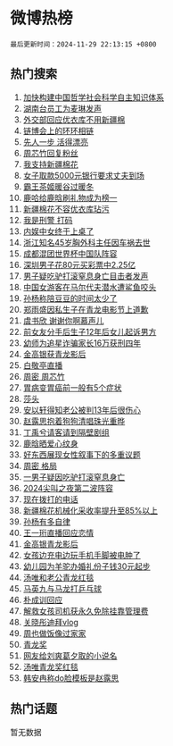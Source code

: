 # 微博热榜

`最后更新时间：2024-11-29 22:13:15 +0800`

## 热门搜索

1. [加快构建中国哲学社会科学自主知识体系](https://m.weibo.cn/search?containerid=100103type%3D1%26t%3D10%26q%3D%23%E5%8A%A0%E5%BF%AB%E6%9E%84%E5%BB%BA%E4%B8%AD%E5%9B%BD%E5%93%B2%E5%AD%A6%E7%A4%BE%E4%BC%9A%E7%A7%91%E5%AD%A6%E8%87%AA%E4%B8%BB%E7%9F%A5%E8%AF%86%E4%BD%93%E7%B3%BB%23&stream_entry_id=51&isnewpage=1&extparam=seat%3D1%26q%3D%2523%25E5%258A%25A0%25E5%25BF%25AB%25E6%259E%2584%25E5%25BB%25BA%25E4%25B8%25AD%25E5%259B%25BD%25E5%2593%25B2%25E5%25AD%25A6%25E7%25A4%25BE%25E4%25BC%259A%25E7%25A7%2591%25E5%25AD%25A6%25E8%2587%25AA%25E4%25B8%25BB%25E7%259F%25A5%25E8%25AF%2586%25E4%25BD%2593%25E7%25B3%25BB%2523%26dgr%3D0%26cate%3D10103%26filter_type%3Drealtimehot%26stream_entry_id%3D51%26c_type%3D51%26pos%3D0%26display_time%3D1732889594%26pre_seqid%3D17328895947730100397552)
1. [湖南台员工为麦琳发声](https://m.weibo.cn/search?containerid=100103type%3D1%26t%3D10%26q%3D%23%E6%B9%96%E5%8D%97%E5%8F%B0%E5%91%98%E5%B7%A5%E4%B8%BA%E9%BA%A6%E7%90%B3%E5%8F%91%E5%A3%B0%23&stream_entry_id=31&isnewpage=1&extparam=seat%3D1%26flag%3D1%26cate%3D5001%26lcate%3D5001%26stream_entry_id%3D31%26q%3D%2523%25E6%25B9%2596%25E5%258D%2597%25E5%258F%25B0%25E5%2591%2598%25E5%25B7%25A5%25E4%25B8%25BA%25E9%25BA%25A6%25E7%2590%25B3%25E5%258F%2591%25E5%25A3%25B0%2523%26realpos%3D1%26pos%3D0%26filter_type%3Drealtimehot%26band_rank%3D1%26c_type%3D31%26dgr%3D0%26display_time%3D1732889594%26pre_seqid%3D17328895947730100397552)
1. [外交部回应优衣库不用新疆棉](https://m.weibo.cn/search?containerid=100103type%3D1%26t%3D10%26q%3D%23%E5%A4%96%E4%BA%A4%E9%83%A8%E5%9B%9E%E5%BA%94%E4%BC%98%E8%A1%A3%E5%BA%93%E4%B8%8D%E7%94%A8%E6%96%B0%E7%96%86%E6%A3%89%23&stream_entry_id=31&isnewpage=1&extparam=seat%3D1%26flag%3D2%26cate%3D5001%26lcate%3D5001%26stream_entry_id%3D31%26q%3D%2523%25E5%25A4%2596%25E4%25BA%25A4%25E9%2583%25A8%25E5%259B%259E%25E5%25BA%2594%25E4%25BC%2598%25E8%25A1%25A3%25E5%25BA%2593%25E4%25B8%258D%25E7%2594%25A8%25E6%2596%25B0%25E7%2596%2586%25E6%25A3%2589%2523%26realpos%3D2%26pos%3D1%26filter_type%3Drealtimehot%26band_rank%3D2%26c_type%3D31%26dgr%3D0%26display_time%3D1732889594%26pre_seqid%3D17328895947730100397552)
1. [链博会上的环环相链](https://m.weibo.cn/search?containerid=100103type%3D1%26t%3D10%26q%3D%23%E9%93%BE%E5%8D%9A%E4%BC%9A%E4%B8%8A%E7%9A%84%E7%8E%AF%E7%8E%AF%E7%9B%B8%E9%93%BE%23&stream_entry_id=31&isnewpage=1&extparam=seat%3D1%26flag%3D0%26cate%3D5001%26lcate%3D5001%26stream_entry_id%3D31%26q%3D%2523%25E9%2593%25BE%25E5%258D%259A%25E4%25BC%259A%25E4%25B8%258A%25E7%259A%2584%25E7%258E%25AF%25E7%258E%25AF%25E7%259B%25B8%25E9%2593%25BE%2523%26realpos%3D3%26pos%3D2%26filter_type%3Drealtimehot%26band_rank%3D3%26c_type%3D31%26dgr%3D0%26display_time%3D1732889594%26pre_seqid%3D17328895947730100397552)
1. [先人一步 活得漂亮](https://m.weibo.cn/search?containerid=100103type%3D1%26t%3D10%26q%3D%23%E5%85%88%E4%BA%BA%E4%B8%80%E6%AD%A5+%E6%B4%BB%E5%BE%97%E6%BC%82%E4%BA%AE%23&stream_entry_id=31&isnewpage=1&extparam=seat%3D1%26cate%3D5001%26lcate%3D5001%26pos%3D3%26stream_entry_id%3D31%26c_type%3D31%26q%3D%2523%25E5%2585%2588%25E4%25BA%25BA%25E4%25B8%2580%25E6%25AD%25A5%2520%25E6%25B4%25BB%25E5%25BE%2597%25E6%25BC%2582%25E4%25BA%25AE%2523%26dgr%3D0%26is_ad_pos%3D1%26filter_type%3Drealtimehot%26band_rank%3D4%26adid%3D266563%26topic_ad%3D1%26display_time%3D1732889594%26pre_seqid%3D17328895947730100397552)
1. [周芯竹回复粉丝](https://m.weibo.cn/search?containerid=100103type%3D1%26t%3D10%26q%3D%23%E5%91%A8%E8%8A%AF%E7%AB%B9%E5%9B%9E%E5%A4%8D%E7%B2%89%E4%B8%9D%23&stream_entry_id=31&isnewpage=1&extparam=seat%3D1%26flag%3D1%26cate%3D5001%26lcate%3D5001%26stream_entry_id%3D31%26q%3D%2523%25E5%2591%25A8%25E8%258A%25AF%25E7%25AB%25B9%25E5%259B%259E%25E5%25A4%258D%25E7%25B2%2589%25E4%25B8%259D%2523%26realpos%3D4%26pos%3D4%26filter_type%3Drealtimehot%26band_rank%3D4%26c_type%3D31%26dgr%3D0%26display_time%3D1732889594%26pre_seqid%3D17328895947730100397552)
1. [我支持新疆棉花](https://m.weibo.cn/search?containerid=100103type%3D1%26t%3D10%26q%3D%23%E6%88%91%E6%94%AF%E6%8C%81%E6%96%B0%E7%96%86%E6%A3%89%E8%8A%B1%23&stream_entry_id=31&isnewpage=1&extparam=seat%3D1%26flag%3D16%26cate%3D5001%26lcate%3D5001%26stream_entry_id%3D31%26q%3D%2523%25E6%2588%2591%25E6%2594%25AF%25E6%258C%2581%25E6%2596%25B0%25E7%2596%2586%25E6%25A3%2589%25E8%258A%25B1%2523%26realpos%3D5%26pos%3D5%26filter_type%3Drealtimehot%26band_rank%3D5%26c_type%3D31%26dgr%3D0%26display_time%3D1732889594%26pre_seqid%3D17328895947730100397552)
1. [女子取款5000元银行要求丈夫到场](https://m.weibo.cn/search?containerid=100103type%3D1%26t%3D10%26q%3D%23%E5%A5%B3%E5%AD%90%E5%8F%96%E6%AC%BE5000%E5%85%83%E9%93%B6%E8%A1%8C%E8%A6%81%E6%B1%82%E4%B8%88%E5%A4%AB%E5%88%B0%E5%9C%BA%23&stream_entry_id=31&isnewpage=1&extparam=seat%3D1%26flag%3D0%26cate%3D5001%26lcate%3D5001%26stream_entry_id%3D31%26q%3D%2523%25E5%25A5%25B3%25E5%25AD%2590%25E5%258F%2596%25E6%25AC%25BE5000%25E5%2585%2583%25E9%2593%25B6%25E8%25A1%258C%25E8%25A6%2581%25E6%25B1%2582%25E4%25B8%2588%25E5%25A4%25AB%25E5%2588%25B0%25E5%259C%25BA%2523%26realpos%3D6%26pos%3D6%26filter_type%3Drealtimehot%26band_rank%3D6%26c_type%3D31%26dgr%3D0%26display_time%3D1732889594%26pre_seqid%3D17328895947730100397552)
1. [霸王茶姬暖谷过暖冬](https://m.weibo.cn/search?containerid=100103type%3D1%26t%3D10%26q%3D%23%E9%9C%B8%E7%8E%8B%E8%8C%B6%E5%A7%AC%E6%9A%96%E8%B0%B7%E8%BF%87%E6%9A%96%E5%86%AC%23&stream_entry_id=31&isnewpage=1&extparam=seat%3D1%26cate%3D5001%26lcate%3D5001%26pos%3D7%26stream_entry_id%3D31%26c_type%3D31%26q%3D%2523%25E9%259C%25B8%25E7%258E%258B%25E8%258C%25B6%25E5%25A7%25AC%25E6%259A%2596%25E8%25B0%25B7%25E8%25BF%2587%25E6%259A%2596%25E5%2586%25AC%2523%26dgr%3D0%26is_ad_pos%3D1%26filter_type%3Drealtimehot%26band_rank%3D7%26adid%3D266642%26topic_ad%3D1%26display_time%3D1732889594%26pre_seqid%3D17328895947730100397552)
1. [鹿哈给鹿晗刷礼物成为榜一](https://m.weibo.cn/search?containerid=100103type%3D1%26t%3D10%26q%3D%23%E9%B9%BF%E5%93%88%E7%BB%99%E9%B9%BF%E6%99%97%E5%88%B7%E7%A4%BC%E7%89%A9%E6%88%90%E4%B8%BA%E6%A6%9C%E4%B8%80%23&stream_entry_id=31&isnewpage=1&extparam=seat%3D1%26flag%3D2%26cate%3D5001%26lcate%3D5001%26stream_entry_id%3D31%26q%3D%2523%25E9%25B9%25BF%25E5%2593%2588%25E7%25BB%2599%25E9%25B9%25BF%25E6%2599%2597%25E5%2588%25B7%25E7%25A4%25BC%25E7%2589%25A9%25E6%2588%2590%25E4%25B8%25BA%25E6%25A6%259C%25E4%25B8%2580%2523%26realpos%3D7%26pos%3D8%26filter_type%3Drealtimehot%26band_rank%3D7%26c_type%3D31%26dgr%3D0%26display_time%3D1732889594%26pre_seqid%3D17328895947730100397552)
1. [新疆棉花不容优衣库玷污](https://m.weibo.cn/search?containerid=100103type%3D1%26t%3D10%26q%3D%23%E6%96%B0%E7%96%86%E6%A3%89%E8%8A%B1%E4%B8%8D%E5%AE%B9%E4%BC%98%E8%A1%A3%E5%BA%93%E7%8E%B7%E6%B1%A1%23&stream_entry_id=31&isnewpage=1&extparam=seat%3D1%26flag%3D0%26cate%3D5001%26lcate%3D5001%26stream_entry_id%3D31%26q%3D%2523%25E6%2596%25B0%25E7%2596%2586%25E6%25A3%2589%25E8%258A%25B1%25E4%25B8%258D%25E5%25AE%25B9%25E4%25BC%2598%25E8%25A1%25A3%25E5%25BA%2593%25E7%258E%25B7%25E6%25B1%25A1%2523%26realpos%3D8%26pos%3D9%26filter_type%3Drealtimehot%26band_rank%3D8%26c_type%3D31%26dgr%3D0%26display_time%3D1732889594%26pre_seqid%3D17328895947730100397552)
1. [我是刑警 打码](https://m.weibo.cn/search?containerid=100103type%3D1%26t%3D10%26q%3D%E6%88%91%E6%98%AF%E5%88%91%E8%AD%A6+%E6%89%93%E7%A0%81&stream_entry_id=31&isnewpage=1&extparam=seat%3D1%26flag%3D0%26cate%3D5001%26lcate%3D5001%26stream_entry_id%3D31%26q%3D%25E6%2588%2591%25E6%2598%25AF%25E5%2588%2591%25E8%25AD%25A6%2520%25E6%2589%2593%25E7%25A0%2581%26realpos%3D9%26pos%3D10%26filter_type%3Drealtimehot%26band_rank%3D9%26c_type%3D31%26dgr%3D0%26display_time%3D1732889594%26pre_seqid%3D17328895947730100397552)
1. [内娱中女终于上桌了](https://m.weibo.cn/search?containerid=100103type%3D1%26t%3D10%26q%3D%23%E5%86%85%E5%A8%B1%E4%B8%AD%E5%A5%B3%E7%BB%88%E4%BA%8E%E4%B8%8A%E6%A1%8C%E4%BA%86%23&stream_entry_id=31&isnewpage=1&extparam=seat%3D1%26flag%3D1%26cate%3D5001%26lcate%3D5001%26stream_entry_id%3D31%26q%3D%2523%25E5%2586%2585%25E5%25A8%25B1%25E4%25B8%25AD%25E5%25A5%25B3%25E7%25BB%2588%25E4%25BA%258E%25E4%25B8%258A%25E6%25A1%258C%25E4%25BA%2586%2523%26realpos%3D10%26pos%3D11%26filter_type%3Drealtimehot%26band_rank%3D10%26c_type%3D31%26dgr%3D0%26display_time%3D1732889594%26pre_seqid%3D17328895947730100397552)
1. [浙江知名45岁胸外科主任因车祸去世](https://m.weibo.cn/search?containerid=100103type%3D1%26t%3D10%26q%3D%23%E6%B5%99%E6%B1%9F%E7%9F%A5%E5%90%8D45%E5%B2%81%E8%83%B8%E5%A4%96%E7%A7%91%E4%B8%BB%E4%BB%BB%E5%9B%A0%E8%BD%A6%E7%A5%B8%E5%8E%BB%E4%B8%96%23&stream_entry_id=31&isnewpage=1&extparam=seat%3D1%26flag%3D1%26cate%3D5001%26lcate%3D5001%26stream_entry_id%3D31%26q%3D%2523%25E6%25B5%2599%25E6%25B1%259F%25E7%259F%25A5%25E5%2590%258D45%25E5%25B2%2581%25E8%2583%25B8%25E5%25A4%2596%25E7%25A7%2591%25E4%25B8%25BB%25E4%25BB%25BB%25E5%259B%25A0%25E8%25BD%25A6%25E7%25A5%25B8%25E5%258E%25BB%25E4%25B8%2596%2523%26realpos%3D11%26pos%3D12%26filter_type%3Drealtimehot%26band_rank%3D11%26c_type%3D31%26dgr%3D0%26display_time%3D1732889594%26pre_seqid%3D17328895947730100397552)
1. [成都混团世界杯中国队阵容](https://m.weibo.cn/search?containerid=100103type%3D1%26t%3D10%26q%3D%23%E6%88%90%E9%83%BD%E6%B7%B7%E5%9B%A2%E4%B8%96%E7%95%8C%E6%9D%AF%E4%B8%AD%E5%9B%BD%E9%98%9F%E9%98%B5%E5%AE%B9%23&stream_entry_id=31&isnewpage=1&extparam=seat%3D1%26flag%3D1%26cate%3D5001%26lcate%3D5001%26stream_entry_id%3D31%26q%3D%2523%25E6%2588%2590%25E9%2583%25BD%25E6%25B7%25B7%25E5%259B%25A2%25E4%25B8%2596%25E7%2595%258C%25E6%259D%25AF%25E4%25B8%25AD%25E5%259B%25BD%25E9%2598%259F%25E9%2598%25B5%25E5%25AE%25B9%2523%26realpos%3D12%26pos%3D13%26filter_type%3Drealtimehot%26band_rank%3D12%26c_type%3D31%26dgr%3D0%26display_time%3D1732889594%26pre_seqid%3D17328895947730100397552)
1. [深圳男子花80元买彩票中2.25亿](https://m.weibo.cn/search?containerid=100103type%3D1%26t%3D10%26q%3D%23%E6%B7%B1%E5%9C%B3%E7%94%B7%E5%AD%90%E8%8A%B180%E5%85%83%E4%B9%B0%E5%BD%A9%E7%A5%A8%E4%B8%AD2.25%E4%BA%BF%23&stream_entry_id=31&isnewpage=1&extparam=seat%3D1%26flag%3D1%26cate%3D5001%26lcate%3D5001%26stream_entry_id%3D31%26q%3D%2523%25E6%25B7%25B1%25E5%259C%25B3%25E7%2594%25B7%25E5%25AD%2590%25E8%258A%25B180%25E5%2585%2583%25E4%25B9%25B0%25E5%25BD%25A9%25E7%25A5%25A8%25E4%25B8%25AD2.25%25E4%25BA%25BF%2523%26realpos%3D13%26pos%3D14%26filter_type%3Drealtimehot%26band_rank%3D13%26c_type%3D31%26dgr%3D0%26display_time%3D1732889594%26pre_seqid%3D17328895947730100397552)
1. [男子疑吃驴打滚窒息身亡目击者发声](https://m.weibo.cn/search?containerid=100103type%3D1%26t%3D10%26q%3D%23%E7%94%B7%E5%AD%90%E7%96%91%E5%90%83%E9%A9%B4%E6%89%93%E6%BB%9A%E7%AA%92%E6%81%AF%E8%BA%AB%E4%BA%A1%E7%9B%AE%E5%87%BB%E8%80%85%E5%8F%91%E5%A3%B0%23&stream_entry_id=31&isnewpage=1&extparam=seat%3D1%26flag%3D1%26cate%3D5001%26lcate%3D5001%26stream_entry_id%3D31%26q%3D%2523%25E7%2594%25B7%25E5%25AD%2590%25E7%2596%2591%25E5%2590%2583%25E9%25A9%25B4%25E6%2589%2593%25E6%25BB%259A%25E7%25AA%2592%25E6%2581%25AF%25E8%25BA%25AB%25E4%25BA%25A1%25E7%259B%25AE%25E5%2587%25BB%25E8%2580%2585%25E5%258F%2591%25E5%25A3%25B0%2523%26realpos%3D14%26pos%3D15%26filter_type%3Drealtimehot%26band_rank%3D14%26c_type%3D31%26dgr%3D0%26display_time%3D1732889594%26pre_seqid%3D17328895947730100397552)
1. [中国女游客在马尔代夫潜水遭鲨鱼咬头](https://m.weibo.cn/search?containerid=100103type%3D1%26t%3D10%26q%3D%23%E4%B8%AD%E5%9B%BD%E5%A5%B3%E6%B8%B8%E5%AE%A2%E5%9C%A8%E9%A9%AC%E5%B0%94%E4%BB%A3%E5%A4%AB%E6%BD%9C%E6%B0%B4%E9%81%AD%E9%B2%A8%E9%B1%BC%E5%92%AC%E5%A4%B4%23&stream_entry_id=31&isnewpage=1&extparam=seat%3D1%26flag%3D1%26cate%3D5001%26lcate%3D5001%26stream_entry_id%3D31%26q%3D%2523%25E4%25B8%25AD%25E5%259B%25BD%25E5%25A5%25B3%25E6%25B8%25B8%25E5%25AE%25A2%25E5%259C%25A8%25E9%25A9%25AC%25E5%25B0%2594%25E4%25BB%25A3%25E5%25A4%25AB%25E6%25BD%259C%25E6%25B0%25B4%25E9%2581%25AD%25E9%25B2%25A8%25E9%25B1%25BC%25E5%2592%25AC%25E5%25A4%25B4%2523%26realpos%3D15%26pos%3D16%26filter_type%3Drealtimehot%26band_rank%3D15%26c_type%3D31%26dgr%3D0%26display_time%3D1732889594%26pre_seqid%3D17328895947730100397552)
1. [孙杨称陪豆豆的时间太少了](https://m.weibo.cn/search?containerid=100103type%3D1%26t%3D10%26q%3D%23%E5%AD%99%E6%9D%A8%E7%A7%B0%E9%99%AA%E8%B1%86%E8%B1%86%E7%9A%84%E6%97%B6%E9%97%B4%E5%A4%AA%E5%B0%91%E4%BA%86%23&stream_entry_id=31&isnewpage=1&extparam=seat%3D1%26flag%3D1%26cate%3D5001%26lcate%3D5001%26stream_entry_id%3D31%26q%3D%2523%25E5%25AD%2599%25E6%259D%25A8%25E7%25A7%25B0%25E9%2599%25AA%25E8%25B1%2586%25E8%25B1%2586%25E7%259A%2584%25E6%2597%25B6%25E9%2597%25B4%25E5%25A4%25AA%25E5%25B0%2591%25E4%25BA%2586%2523%26realpos%3D16%26pos%3D17%26filter_type%3Drealtimehot%26band_rank%3D16%26c_type%3D31%26dgr%3D0%26display_time%3D1732889594%26pre_seqid%3D17328895947730100397552)
1. [郑雨盛因私生子在青龙电影节上道歉](https://m.weibo.cn/search?containerid=100103type%3D1%26t%3D10%26q%3D%23%E9%83%91%E9%9B%A8%E7%9B%9B%E5%9B%A0%E7%A7%81%E7%94%9F%E5%AD%90%E5%9C%A8%E9%9D%92%E9%BE%99%E7%94%B5%E5%BD%B1%E8%8A%82%E4%B8%8A%E9%81%93%E6%AD%89%23&stream_entry_id=31&isnewpage=1&extparam=seat%3D1%26flag%3D1%26cate%3D5001%26lcate%3D5001%26stream_entry_id%3D31%26q%3D%2523%25E9%2583%2591%25E9%259B%25A8%25E7%259B%259B%25E5%259B%25A0%25E7%25A7%2581%25E7%2594%259F%25E5%25AD%2590%25E5%259C%25A8%25E9%259D%2592%25E9%25BE%2599%25E7%2594%25B5%25E5%25BD%25B1%25E8%258A%2582%25E4%25B8%258A%25E9%2581%2593%25E6%25AD%2589%2523%26realpos%3D17%26pos%3D18%26filter_type%3Drealtimehot%26band_rank%3D17%26c_type%3D31%26dgr%3D0%26display_time%3D1732889594%26pre_seqid%3D17328895947730100397552)
1. [虞书欣 谢谢你啊慕声儿](https://m.weibo.cn/search?containerid=100103type%3D1%26t%3D10%26q%3D%E8%99%9E%E4%B9%A6%E6%AC%A3+%E8%B0%A2%E8%B0%A2%E4%BD%A0%E5%95%8A%E6%85%95%E5%A3%B0%E5%84%BF&stream_entry_id=31&isnewpage=1&extparam=seat%3D1%26flag%3D0%26cate%3D5001%26lcate%3D5001%26stream_entry_id%3D31%26q%3D%25E8%2599%259E%25E4%25B9%25A6%25E6%25AC%25A3%2520%25E8%25B0%25A2%25E8%25B0%25A2%25E4%25BD%25A0%25E5%2595%258A%25E6%2585%2595%25E5%25A3%25B0%25E5%2584%25BF%26realpos%3D18%26pos%3D19%26filter_type%3Drealtimehot%26band_rank%3D18%26c_type%3D31%26dgr%3D0%26display_time%3D1732889594%26pre_seqid%3D17328895947730100397552)
1. [前女友分手后生子12年后女儿起诉男方](https://m.weibo.cn/search?containerid=100103type%3D1%26t%3D10%26q%3D%23%E5%89%8D%E5%A5%B3%E5%8F%8B%E5%88%86%E6%89%8B%E5%90%8E%E7%94%9F%E5%AD%9012%E5%B9%B4%E5%90%8E%E5%A5%B3%E5%84%BF%E8%B5%B7%E8%AF%89%E7%94%B7%E6%96%B9%23&stream_entry_id=31&isnewpage=1&extparam=seat%3D1%26flag%3D1%26cate%3D5001%26lcate%3D5001%26stream_entry_id%3D31%26q%3D%2523%25E5%2589%258D%25E5%25A5%25B3%25E5%258F%258B%25E5%2588%2586%25E6%2589%258B%25E5%2590%258E%25E7%2594%259F%25E5%25AD%259012%25E5%25B9%25B4%25E5%2590%258E%25E5%25A5%25B3%25E5%2584%25BF%25E8%25B5%25B7%25E8%25AF%2589%25E7%2594%25B7%25E6%2596%25B9%2523%26realpos%3D19%26pos%3D20%26filter_type%3Drealtimehot%26band_rank%3D19%26c_type%3D31%26dgr%3D0%26display_time%3D1732889594%26pre_seqid%3D17328895947730100397552)
1. [幼师为追星诈骗家长16万获刑四年](https://m.weibo.cn/search?containerid=100103type%3D1%26t%3D10%26q%3D%23%E5%B9%BC%E5%B8%88%E4%B8%BA%E8%BF%BD%E6%98%9F%E8%AF%88%E9%AA%97%E5%AE%B6%E9%95%BF16%E4%B8%87%E8%8E%B7%E5%88%91%E5%9B%9B%E5%B9%B4%23&stream_entry_id=31&isnewpage=1&extparam=seat%3D1%26flag%3D1%26cate%3D5001%26lcate%3D5001%26stream_entry_id%3D31%26q%3D%2523%25E5%25B9%25BC%25E5%25B8%2588%25E4%25B8%25BA%25E8%25BF%25BD%25E6%2598%259F%25E8%25AF%2588%25E9%25AA%2597%25E5%25AE%25B6%25E9%2595%25BF16%25E4%25B8%2587%25E8%258E%25B7%25E5%2588%2591%25E5%259B%259B%25E5%25B9%25B4%2523%26realpos%3D20%26pos%3D21%26filter_type%3Drealtimehot%26band_rank%3D20%26c_type%3D31%26dgr%3D0%26display_time%3D1732889594%26pre_seqid%3D17328895947730100397552)
1. [金高银获青龙影后](https://m.weibo.cn/search?containerid=100103type%3D1%26t%3D10%26q%3D%23%E9%87%91%E9%AB%98%E9%93%B6%E8%8E%B7%E9%9D%92%E9%BE%99%E5%BD%B1%E5%90%8E%23&stream_entry_id=31&isnewpage=1&extparam=seat%3D1%26flag%3D1%26cate%3D5001%26lcate%3D5001%26stream_entry_id%3D31%26q%3D%2523%25E9%2587%2591%25E9%25AB%2598%25E9%2593%25B6%25E8%258E%25B7%25E9%259D%2592%25E9%25BE%2599%25E5%25BD%25B1%25E5%2590%258E%2523%26realpos%3D21%26pos%3D22%26filter_type%3Drealtimehot%26band_rank%3D21%26c_type%3D31%26dgr%3D0%26display_time%3D1732889594%26pre_seqid%3D17328895947730100397552)
1. [白敬亭直播](https://m.weibo.cn/search?containerid=100103type%3D1%26t%3D10%26q%3D%E7%99%BD%E6%95%AC%E4%BA%AD%E7%9B%B4%E6%92%AD&stream_entry_id=31&isnewpage=1&extparam=seat%3D1%26flag%3D1%26cate%3D5001%26lcate%3D5001%26stream_entry_id%3D31%26q%3D%25E7%2599%25BD%25E6%2595%25AC%25E4%25BA%25AD%25E7%259B%25B4%25E6%2592%25AD%26realpos%3D22%26pos%3D23%26filter_type%3Drealtimehot%26band_rank%3D22%26c_type%3D31%26dgr%3D0%26display_time%3D1732889594%26pre_seqid%3D17328895947730100397552)
1. [周密 周芯竹](https://m.weibo.cn/search?containerid=100103type%3D1%26t%3D10%26q%3D%E5%91%A8%E5%AF%86+%E5%91%A8%E8%8A%AF%E7%AB%B9&stream_entry_id=31&isnewpage=1&extparam=seat%3D1%26flag%3D0%26cate%3D5001%26lcate%3D5001%26stream_entry_id%3D31%26q%3D%25E5%2591%25A8%25E5%25AF%2586%2520%25E5%2591%25A8%25E8%258A%25AF%25E7%25AB%25B9%26realpos%3D23%26pos%3D24%26filter_type%3Drealtimehot%26band_rank%3D23%26c_type%3D31%26dgr%3D0%26display_time%3D1732889594%26pre_seqid%3D17328895947730100397552)
1. [胃病变胃癌前一般有5个症状](https://m.weibo.cn/search?containerid=100103type%3D1%26t%3D10%26q%3D%23%E8%83%83%E7%97%85%E5%8F%98%E8%83%83%E7%99%8C%E5%89%8D%E4%B8%80%E8%88%AC%E6%9C%895%E4%B8%AA%E7%97%87%E7%8A%B6%23&stream_entry_id=31&isnewpage=1&extparam=seat%3D1%26flag%3D0%26cate%3D5001%26lcate%3D5001%26stream_entry_id%3D31%26q%3D%2523%25E8%2583%2583%25E7%2597%2585%25E5%258F%2598%25E8%2583%2583%25E7%2599%258C%25E5%2589%258D%25E4%25B8%2580%25E8%2588%25AC%25E6%259C%25895%25E4%25B8%25AA%25E7%2597%2587%25E7%258A%25B6%2523%26realpos%3D24%26pos%3D25%26filter_type%3Drealtimehot%26band_rank%3D24%26c_type%3D31%26dgr%3D0%26display_time%3D1732889594%26pre_seqid%3D17328895947730100397552)
1. [莎头](https://m.weibo.cn/search?containerid=100103type%3D1%26t%3D10%26q%3D%E8%8E%8E%E5%A4%B4&stream_entry_id=31&isnewpage=1&extparam=seat%3D1%26flag%3D1%26cate%3D5001%26lcate%3D5001%26stream_entry_id%3D31%26q%3D%25E8%258E%258E%25E5%25A4%25B4%26realpos%3D25%26pos%3D26%26filter_type%3Drealtimehot%26band_rank%3D25%26c_type%3D31%26dgr%3D0%26display_time%3D1732889594%26pre_seqid%3D17328895947730100397552)
1. [安以轩得知老公被判13年后很伤心](https://m.weibo.cn/search?containerid=100103type%3D1%26t%3D10%26q%3D%23%E5%AE%89%E4%BB%A5%E8%BD%A9%E5%BE%97%E7%9F%A5%E8%80%81%E5%85%AC%E8%A2%AB%E5%88%A413%E5%B9%B4%E5%90%8E%E5%BE%88%E4%BC%A4%E5%BF%83%23&stream_entry_id=31&isnewpage=1&extparam=seat%3D1%26flag%3D0%26cate%3D5001%26lcate%3D5001%26stream_entry_id%3D31%26q%3D%2523%25E5%25AE%2589%25E4%25BB%25A5%25E8%25BD%25A9%25E5%25BE%2597%25E7%259F%25A5%25E8%2580%2581%25E5%2585%25AC%25E8%25A2%25AB%25E5%2588%25A413%25E5%25B9%25B4%25E5%2590%258E%25E5%25BE%2588%25E4%25BC%25A4%25E5%25BF%2583%2523%26realpos%3D26%26pos%3D27%26filter_type%3Drealtimehot%26band_rank%3D26%26c_type%3D31%26dgr%3D0%26display_time%3D1732889594%26pre_seqid%3D17328895947730100397552)
1. [赵露思抱着狗狗清唱珠光重晔](https://m.weibo.cn/search?containerid=100103type%3D1%26t%3D10%26q%3D%E8%B5%B5%E9%9C%B2%E6%80%9D%E6%8A%B1%E7%9D%80%E7%8B%97%E7%8B%97%E6%B8%85%E5%94%B1%E7%8F%A0%E5%85%89%E9%87%8D%E6%99%94&stream_entry_id=31&isnewpage=1&extparam=seat%3D1%26flag%3D1%26cate%3D5001%26lcate%3D5001%26stream_entry_id%3D31%26q%3D%25E8%25B5%25B5%25E9%259C%25B2%25E6%2580%259D%25E6%258A%25B1%25E7%259D%2580%25E7%258B%2597%25E7%258B%2597%25E6%25B8%2585%25E5%2594%25B1%25E7%258F%25A0%25E5%2585%2589%25E9%2587%258D%25E6%2599%2594%26realpos%3D27%26pos%3D28%26filter_type%3Drealtimehot%26band_rank%3D27%26c_type%3D31%26dgr%3D0%26display_time%3D1732889594%26pre_seqid%3D17328895947730100397552)
1. [丁禹兮请客请到隔壁剧组](https://m.weibo.cn/search?containerid=100103type%3D1%26t%3D10%26q%3D%23%E4%B8%81%E7%A6%B9%E5%85%AE%E8%AF%B7%E5%AE%A2%E8%AF%B7%E5%88%B0%E9%9A%94%E5%A3%81%E5%89%A7%E7%BB%84%23&stream_entry_id=31&isnewpage=1&extparam=seat%3D1%26flag%3D1%26cate%3D5001%26lcate%3D5001%26stream_entry_id%3D31%26q%3D%2523%25E4%25B8%2581%25E7%25A6%25B9%25E5%2585%25AE%25E8%25AF%25B7%25E5%25AE%25A2%25E8%25AF%25B7%25E5%2588%25B0%25E9%259A%2594%25E5%25A3%2581%25E5%2589%25A7%25E7%25BB%2584%2523%26realpos%3D28%26pos%3D29%26filter_type%3Drealtimehot%26band_rank%3D28%26c_type%3D31%26dgr%3D0%26display_time%3D1732889594%26pre_seqid%3D17328895947730100397552)
1. [鹿晗晒爱心纹身](https://m.weibo.cn/search?containerid=100103type%3D1%26t%3D10%26q%3D%23%E9%B9%BF%E6%99%97%E6%99%92%E7%88%B1%E5%BF%83%E7%BA%B9%E8%BA%AB%23&stream_entry_id=31&isnewpage=1&extparam=seat%3D1%26flag%3D0%26cate%3D5001%26lcate%3D5001%26stream_entry_id%3D31%26q%3D%2523%25E9%25B9%25BF%25E6%2599%2597%25E6%2599%2592%25E7%2588%25B1%25E5%25BF%2583%25E7%25BA%25B9%25E8%25BA%25AB%2523%26realpos%3D29%26pos%3D30%26filter_type%3Drealtimehot%26band_rank%3D29%26c_type%3D31%26dgr%3D0%26display_time%3D1732889594%26pre_seqid%3D17328895947730100397552)
1. [好东西展现女性叙事下的多重议题](https://m.weibo.cn/search?containerid=100103type%3D1%26t%3D10%26q%3D%23%E5%A5%BD%E4%B8%9C%E8%A5%BF%E5%B1%95%E7%8E%B0%E5%A5%B3%E6%80%A7%E5%8F%99%E4%BA%8B%E4%B8%8B%E7%9A%84%E5%A4%9A%E9%87%8D%E8%AE%AE%E9%A2%98%23&stream_entry_id=31&isnewpage=1&extparam=seat%3D1%26flag%3D1%26cate%3D5001%26lcate%3D5001%26stream_entry_id%3D31%26q%3D%2523%25E5%25A5%25BD%25E4%25B8%259C%25E8%25A5%25BF%25E5%25B1%2595%25E7%258E%25B0%25E5%25A5%25B3%25E6%2580%25A7%25E5%258F%2599%25E4%25BA%258B%25E4%25B8%258B%25E7%259A%2584%25E5%25A4%259A%25E9%2587%258D%25E8%25AE%25AE%25E9%25A2%2598%2523%26realpos%3D30%26pos%3D31%26filter_type%3Drealtimehot%26band_rank%3D30%26c_type%3D31%26dgr%3D0%26display_time%3D1732889594%26pre_seqid%3D17328895947730100397552)
1. [周密 格局](https://m.weibo.cn/search?containerid=100103type%3D1%26t%3D10%26q%3D%E5%91%A8%E5%AF%86+%E6%A0%BC%E5%B1%80&stream_entry_id=31&isnewpage=1&extparam=seat%3D1%26flag%3D0%26cate%3D5001%26lcate%3D5001%26stream_entry_id%3D31%26q%3D%25E5%2591%25A8%25E5%25AF%2586%2520%25E6%25A0%25BC%25E5%25B1%2580%26realpos%3D31%26pos%3D32%26filter_type%3Drealtimehot%26band_rank%3D31%26c_type%3D31%26dgr%3D0%26display_time%3D1732889594%26pre_seqid%3D17328895947730100397552)
1. [一男子疑因吃驴打滚窒息身亡](https://m.weibo.cn/search?containerid=100103type%3D1%26t%3D10%26q%3D%23%E4%B8%80%E7%94%B7%E5%AD%90%E7%96%91%E5%9B%A0%E5%90%83%E9%A9%B4%E6%89%93%E6%BB%9A%E7%AA%92%E6%81%AF%E8%BA%AB%E4%BA%A1%23&stream_entry_id=31&isnewpage=1&extparam=seat%3D1%26flag%3D1%26cate%3D5001%26lcate%3D5001%26stream_entry_id%3D31%26q%3D%2523%25E4%25B8%2580%25E7%2594%25B7%25E5%25AD%2590%25E7%2596%2591%25E5%259B%25A0%25E5%2590%2583%25E9%25A9%25B4%25E6%2589%2593%25E6%25BB%259A%25E7%25AA%2592%25E6%2581%25AF%25E8%25BA%25AB%25E4%25BA%25A1%2523%26realpos%3D32%26pos%3D33%26filter_type%3Drealtimehot%26band_rank%3D32%26c_type%3D31%26dgr%3D0%26display_time%3D1732889594%26pre_seqid%3D17328895947730100397552)
1. [2024尖叫之夜第二波阵容](https://m.weibo.cn/search?containerid=100103type%3D1%26t%3D10%26q%3D%232024%E5%B0%96%E5%8F%AB%E4%B9%8B%E5%A4%9C%E7%AC%AC%E4%BA%8C%E6%B3%A2%E9%98%B5%E5%AE%B9%23&stream_entry_id=31&isnewpage=1&extparam=seat%3D1%26flag%3D1%26cate%3D5001%26lcate%3D5001%26stream_entry_id%3D31%26q%3D%25232024%25E5%25B0%2596%25E5%258F%25AB%25E4%25B9%258B%25E5%25A4%259C%25E7%25AC%25AC%25E4%25BA%258C%25E6%25B3%25A2%25E9%2598%25B5%25E5%25AE%25B9%2523%26realpos%3D33%26pos%3D34%26filter_type%3Drealtimehot%26band_rank%3D33%26c_type%3D31%26dgr%3D0%26display_time%3D1732889594%26pre_seqid%3D17328895947730100397552)
1. [现在拨打的电话](https://m.weibo.cn/search?containerid=100103type%3D1%26t%3D10%26q%3D%E7%8E%B0%E5%9C%A8%E6%8B%A8%E6%89%93%E7%9A%84%E7%94%B5%E8%AF%9D&stream_entry_id=31&isnewpage=1&extparam=seat%3D1%26flag%3D0%26cate%3D5001%26lcate%3D5001%26stream_entry_id%3D31%26q%3D%25E7%258E%25B0%25E5%259C%25A8%25E6%258B%25A8%25E6%2589%2593%25E7%259A%2584%25E7%2594%25B5%25E8%25AF%259D%26realpos%3D34%26pos%3D35%26filter_type%3Drealtimehot%26band_rank%3D34%26c_type%3D31%26dgr%3D0%26display_time%3D1732889594%26pre_seqid%3D17328895947730100397552)
1. [新疆棉花机械化采收率提升至85%以上](https://m.weibo.cn/search?containerid=100103type%3D1%26t%3D10%26q%3D%23%E6%96%B0%E7%96%86%E6%A3%89%E8%8A%B1%E6%9C%BA%E6%A2%B0%E5%8C%96%E9%87%87%E6%94%B6%E7%8E%87%E6%8F%90%E5%8D%87%E8%87%B385%25%E4%BB%A5%E4%B8%8A%23&stream_entry_id=31&isnewpage=1&extparam=seat%3D1%26flag%3D1%26cate%3D5001%26lcate%3D5001%26stream_entry_id%3D31%26q%3D%2523%25E6%2596%25B0%25E7%2596%2586%25E6%25A3%2589%25E8%258A%25B1%25E6%259C%25BA%25E6%25A2%25B0%25E5%258C%2596%25E9%2587%2587%25E6%2594%25B6%25E7%258E%2587%25E6%258F%2590%25E5%258D%2587%25E8%2587%25B385%2525%25E4%25BB%25A5%25E4%25B8%258A%2523%26realpos%3D35%26pos%3D36%26filter_type%3Drealtimehot%26band_rank%3D35%26c_type%3D31%26dgr%3D0%26display_time%3D1732889594%26pre_seqid%3D17328895947730100397552)
1. [孙杨有多自律](https://m.weibo.cn/search?containerid=100103type%3D1%26t%3D10%26q%3D%23%E5%AD%99%E6%9D%A8%E6%9C%89%E5%A4%9A%E8%87%AA%E5%BE%8B%23&stream_entry_id=31&isnewpage=1&extparam=seat%3D1%26flag%3D1%26cate%3D5001%26lcate%3D5001%26stream_entry_id%3D31%26q%3D%2523%25E5%25AD%2599%25E6%259D%25A8%25E6%259C%2589%25E5%25A4%259A%25E8%2587%25AA%25E5%25BE%258B%2523%26realpos%3D36%26pos%3D37%26filter_type%3Drealtimehot%26band_rank%3D36%26c_type%3D31%26dgr%3D0%26display_time%3D1732889594%26pre_seqid%3D17328895947730100397552)
1. [王一珩直播回应恋情](https://m.weibo.cn/search?containerid=100103type%3D1%26t%3D10%26q%3D%23%E7%8E%8B%E4%B8%80%E7%8F%A9%E7%9B%B4%E6%92%AD%E5%9B%9E%E5%BA%94%E6%81%8B%E6%83%85%23&stream_entry_id=31&isnewpage=1&extparam=seat%3D1%26flag%3D0%26cate%3D5001%26lcate%3D5001%26stream_entry_id%3D31%26q%3D%2523%25E7%258E%258B%25E4%25B8%2580%25E7%258F%25A9%25E7%259B%25B4%25E6%2592%25AD%25E5%259B%259E%25E5%25BA%2594%25E6%2581%258B%25E6%2583%2585%2523%26realpos%3D37%26pos%3D38%26filter_type%3Drealtimehot%26band_rank%3D37%26c_type%3D31%26dgr%3D0%26display_time%3D1732889594%26pre_seqid%3D17328895947730100397552)
1. [金高银青龙影后](https://m.weibo.cn/search?containerid=100103type%3D1%26t%3D10%26q%3D%E9%87%91%E9%AB%98%E9%93%B6%E9%9D%92%E9%BE%99%E5%BD%B1%E5%90%8E&stream_entry_id=31&isnewpage=1&extparam=seat%3D1%26flag%3D1%26cate%3D5001%26lcate%3D5001%26stream_entry_id%3D31%26q%3D%25E9%2587%2591%25E9%25AB%2598%25E9%2593%25B6%25E9%259D%2592%25E9%25BE%2599%25E5%25BD%25B1%25E5%2590%258E%26realpos%3D38%26pos%3D39%26filter_type%3Drealtimehot%26band_rank%3D38%26c_type%3D31%26dgr%3D0%26display_time%3D1732889594%26pre_seqid%3D17328895947730100397552)
1. [女孩边充电边玩手机手脚被电肿了](https://m.weibo.cn/search?containerid=100103type%3D1%26t%3D10%26q%3D%23%E5%A5%B3%E5%AD%A9%E8%BE%B9%E5%85%85%E7%94%B5%E8%BE%B9%E7%8E%A9%E6%89%8B%E6%9C%BA%E6%89%8B%E8%84%9A%E8%A2%AB%E7%94%B5%E8%82%BF%E4%BA%86%23&stream_entry_id=31&isnewpage=1&extparam=seat%3D1%26flag%3D0%26cate%3D5001%26lcate%3D5001%26stream_entry_id%3D31%26q%3D%2523%25E5%25A5%25B3%25E5%25AD%25A9%25E8%25BE%25B9%25E5%2585%2585%25E7%2594%25B5%25E8%25BE%25B9%25E7%258E%25A9%25E6%2589%258B%25E6%259C%25BA%25E6%2589%258B%25E8%2584%259A%25E8%25A2%25AB%25E7%2594%25B5%25E8%2582%25BF%25E4%25BA%2586%2523%26realpos%3D39%26pos%3D40%26filter_type%3Drealtimehot%26band_rank%3D39%26c_type%3D31%26dgr%3D0%26display_time%3D1732889594%26pre_seqid%3D17328895947730100397552)
1. [幼儿园为羊驼办婚礼份子钱30元起步](https://m.weibo.cn/search?containerid=100103type%3D1%26t%3D10%26q%3D%23%E5%B9%BC%E5%84%BF%E5%9B%AD%E4%B8%BA%E7%BE%8A%E9%A9%BC%E5%8A%9E%E5%A9%9A%E7%A4%BC%E4%BB%BD%E5%AD%90%E9%92%B130%E5%85%83%E8%B5%B7%E6%AD%A5%23&stream_entry_id=31&isnewpage=1&extparam=seat%3D1%26flag%3D0%26cate%3D5001%26lcate%3D5001%26stream_entry_id%3D31%26q%3D%2523%25E5%25B9%25BC%25E5%2584%25BF%25E5%259B%25AD%25E4%25B8%25BA%25E7%25BE%258A%25E9%25A9%25BC%25E5%258A%259E%25E5%25A9%259A%25E7%25A4%25BC%25E4%25BB%25BD%25E5%25AD%2590%25E9%2592%25B130%25E5%2585%2583%25E8%25B5%25B7%25E6%25AD%25A5%2523%26realpos%3D40%26pos%3D41%26filter_type%3Drealtimehot%26band_rank%3D40%26c_type%3D31%26dgr%3D0%26display_time%3D1732889594%26pre_seqid%3D17328895947730100397552)
1. [汤唯和老公青龙红毯](https://m.weibo.cn/search?containerid=100103type%3D1%26t%3D10%26q%3D%23%E6%B1%A4%E5%94%AF%E5%92%8C%E8%80%81%E5%85%AC%E9%9D%92%E9%BE%99%E7%BA%A2%E6%AF%AF%23&stream_entry_id=31&isnewpage=1&extparam=seat%3D1%26flag%3D0%26cate%3D5001%26lcate%3D5001%26stream_entry_id%3D31%26q%3D%2523%25E6%25B1%25A4%25E5%2594%25AF%25E5%2592%258C%25E8%2580%2581%25E5%2585%25AC%25E9%259D%2592%25E9%25BE%2599%25E7%25BA%25A2%25E6%25AF%25AF%2523%26realpos%3D41%26pos%3D42%26filter_type%3Drealtimehot%26band_rank%3D41%26c_type%3D31%26dgr%3D0%26display_time%3D1732889594%26pre_seqid%3D17328895947730100397552)
1. [马英九与马龙打乒乓球](https://m.weibo.cn/search?containerid=100103type%3D1%26t%3D10%26q%3D%23%E9%A9%AC%E8%8B%B1%E4%B9%9D%E4%B8%8E%E9%A9%AC%E9%BE%99%E6%89%93%E4%B9%92%E4%B9%93%E7%90%83%23&stream_entry_id=31&isnewpage=1&extparam=seat%3D1%26flag%3D1%26cate%3D5001%26lcate%3D5001%26stream_entry_id%3D31%26q%3D%2523%25E9%25A9%25AC%25E8%258B%25B1%25E4%25B9%259D%25E4%25B8%258E%25E9%25A9%25AC%25E9%25BE%2599%25E6%2589%2593%25E4%25B9%2592%25E4%25B9%2593%25E7%2590%2583%2523%26realpos%3D42%26pos%3D43%26filter_type%3Drealtimehot%26band_rank%3D42%26c_type%3D31%26dgr%3D0%26display_time%3D1732889594%26pre_seqid%3D17328895947730100397552)
1. [朴成训回应](https://m.weibo.cn/search?containerid=100103type%3D1%26t%3D10%26q%3D%23%E6%9C%B4%E6%88%90%E8%AE%AD%E5%9B%9E%E5%BA%94%23&stream_entry_id=31&isnewpage=1&extparam=seat%3D1%26flag%3D1%26cate%3D5001%26lcate%3D5001%26stream_entry_id%3D31%26q%3D%2523%25E6%259C%25B4%25E6%2588%2590%25E8%25AE%25AD%25E5%259B%259E%25E5%25BA%2594%2523%26realpos%3D43%26pos%3D44%26filter_type%3Drealtimehot%26band_rank%3D43%26c_type%3D31%26dgr%3D0%26display_time%3D1732889594%26pre_seqid%3D17328895947730100397552)
1. [解救女孩司机获永久免除挂靠管理费](https://m.weibo.cn/search?containerid=100103type%3D1%26t%3D10%26q%3D%23%E8%A7%A3%E6%95%91%E5%A5%B3%E5%AD%A9%E5%8F%B8%E6%9C%BA%E8%8E%B7%E6%B0%B8%E4%B9%85%E5%85%8D%E9%99%A4%E6%8C%82%E9%9D%A0%E7%AE%A1%E7%90%86%E8%B4%B9%23&stream_entry_id=31&isnewpage=1&extparam=seat%3D1%26flag%3D1%26cate%3D5001%26lcate%3D5001%26stream_entry_id%3D31%26q%3D%2523%25E8%25A7%25A3%25E6%2595%2591%25E5%25A5%25B3%25E5%25AD%25A9%25E5%258F%25B8%25E6%259C%25BA%25E8%258E%25B7%25E6%25B0%25B8%25E4%25B9%2585%25E5%2585%258D%25E9%2599%25A4%25E6%258C%2582%25E9%259D%25A0%25E7%25AE%25A1%25E7%2590%2586%25E8%25B4%25B9%2523%26realpos%3D44%26pos%3D45%26filter_type%3Drealtimehot%26band_rank%3D44%26c_type%3D31%26dgr%3D0%26display_time%3D1732889594%26pre_seqid%3D17328895947730100397552)
1. [关晓彤迪拜vlog](https://m.weibo.cn/search?containerid=100103type%3D1%26t%3D10%26q%3D%E5%85%B3%E6%99%93%E5%BD%A4%E8%BF%AA%E6%8B%9Cvlog&stream_entry_id=31&isnewpage=1&extparam=seat%3D1%26flag%3D0%26cate%3D5001%26lcate%3D5001%26stream_entry_id%3D31%26q%3D%25E5%2585%25B3%25E6%2599%2593%25E5%25BD%25A4%25E8%25BF%25AA%25E6%258B%259Cvlog%26realpos%3D45%26pos%3D46%26filter_type%3Drealtimehot%26band_rank%3D45%26c_type%3D31%26dgr%3D0%26display_time%3D1732889594%26pre_seqid%3D17328895947730100397552)
1. [周也做饭像过家家](https://m.weibo.cn/search?containerid=100103type%3D1%26t%3D10%26q%3D%E5%91%A8%E4%B9%9F%E5%81%9A%E9%A5%AD%E5%83%8F%E8%BF%87%E5%AE%B6%E5%AE%B6&stream_entry_id=31&isnewpage=1&extparam=seat%3D1%26flag%3D1%26cate%3D5001%26lcate%3D5001%26stream_entry_id%3D31%26q%3D%25E5%2591%25A8%25E4%25B9%259F%25E5%2581%259A%25E9%25A5%25AD%25E5%2583%258F%25E8%25BF%2587%25E5%25AE%25B6%25E5%25AE%25B6%26realpos%3D46%26pos%3D47%26filter_type%3Drealtimehot%26band_rank%3D46%26c_type%3D31%26dgr%3D0%26display_time%3D1732889594%26pre_seqid%3D17328895947730100397552)
1. [青龙奖](https://m.weibo.cn/search?containerid=100103type%3D1%26t%3D10%26q%3D%E9%9D%92%E9%BE%99%E5%A5%96&stream_entry_id=31&isnewpage=1&extparam=seat%3D1%26flag%3D1%26cate%3D5001%26lcate%3D5001%26stream_entry_id%3D31%26q%3D%25E9%259D%2592%25E9%25BE%2599%25E5%25A5%2596%26realpos%3D47%26pos%3D48%26filter_type%3Drealtimehot%26band_rank%3D47%26c_type%3D31%26dgr%3D0%26display_time%3D1732889594%26pre_seqid%3D17328895947730100397552)
1. [网友给刘爽葛夕取的小说名](https://m.weibo.cn/search?containerid=100103type%3D1%26t%3D10%26q%3D%E7%BD%91%E5%8F%8B%E7%BB%99%E5%88%98%E7%88%BD%E8%91%9B%E5%A4%95%E5%8F%96%E7%9A%84%E5%B0%8F%E8%AF%B4%E5%90%8D&stream_entry_id=31&isnewpage=1&extparam=seat%3D1%26flag%3D1%26cate%3D5001%26lcate%3D5001%26stream_entry_id%3D31%26q%3D%25E7%25BD%2591%25E5%258F%258B%25E7%25BB%2599%25E5%2588%2598%25E7%2588%25BD%25E8%2591%259B%25E5%25A4%2595%25E5%258F%2596%25E7%259A%2584%25E5%25B0%258F%25E8%25AF%25B4%25E5%2590%258D%26realpos%3D48%26pos%3D49%26filter_type%3Drealtimehot%26band_rank%3D48%26c_type%3D31%26dgr%3D0%26display_time%3D1732889594%26pre_seqid%3D17328895947730100397552)
1. [汤唯青龙奖红毯](https://m.weibo.cn/search?containerid=100103type%3D1%26t%3D10%26q%3D%E6%B1%A4%E5%94%AF%E9%9D%92%E9%BE%99%E5%A5%96%E7%BA%A2%E6%AF%AF&stream_entry_id=31&isnewpage=1&extparam=seat%3D1%26flag%3D0%26cate%3D5001%26lcate%3D5001%26stream_entry_id%3D31%26q%3D%25E6%25B1%25A4%25E5%2594%25AF%25E9%259D%2592%25E9%25BE%2599%25E5%25A5%2596%25E7%25BA%25A2%25E6%25AF%25AF%26realpos%3D49%26pos%3D50%26filter_type%3Drealtimehot%26band_rank%3D49%26c_type%3D31%26dgr%3D0%26display_time%3D1732889594%26pre_seqid%3D17328895947730100397552)
1. [韩安冉称do脸模板是赵露思](https://m.weibo.cn/search?containerid=100103type%3D1%26t%3D10%26q%3D%23%E9%9F%A9%E5%AE%89%E5%86%89%E7%A7%B0do%E8%84%B8%E6%A8%A1%E6%9D%BF%E6%98%AF%E8%B5%B5%E9%9C%B2%E6%80%9D%23&stream_entry_id=31&isnewpage=1&extparam=seat%3D1%26flag%3D0%26cate%3D5001%26lcate%3D5001%26stream_entry_id%3D31%26q%3D%2523%25E9%259F%25A9%25E5%25AE%2589%25E5%2586%2589%25E7%25A7%25B0do%25E8%2584%25B8%25E6%25A8%25A1%25E6%259D%25BF%25E6%2598%25AF%25E8%25B5%25B5%25E9%259C%25B2%25E6%2580%259D%2523%26realpos%3D50%26pos%3D51%26filter_type%3Drealtimehot%26band_rank%3D50%26c_type%3D31%26dgr%3D0%26display_time%3D1732889594%26pre_seqid%3D17328895947730100397552)

## 热门话题

暂无数据
